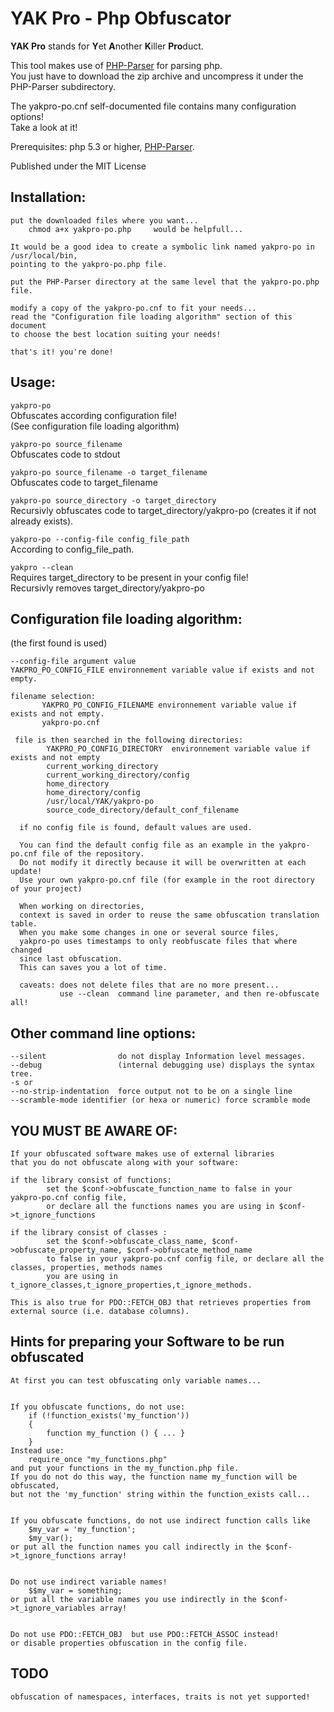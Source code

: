 # YAK Pro - Php Obfuscator

**YAK Pro** stands for **Y**et **A**nother **K**iller **Pro**duct.

This tool makes use of [PHP-Parser](https://github.com/nikic/PHP-Parser) for parsing php.  
You just have to download the zip archive and uncompress it under the PHP-Parser subdirectory.

The yakpro-po.cnf self-documented file contains many configuration options!  
Take a look at it!

Prerequisites:  php 5.3 or higher, [PHP-Parser](https://github.com/nikic/PHP-Parser).  

Published under the MIT License

## Installation:
    put the downloaded files where you want...
    	chmod a+x yakpro-po.php     would be helpfull...
    
    It would be a good idea to create a symbolic link named yakpro-po in /usr/local/bin,
    pointing to the yakpro-po.php file.
    
    put the PHP-Parser directory at the same level that the yakpro-po.php file.
    
    modify a copy of the yakpro-po.cnf to fit your needs...
    read the "Configuration file loading algorithm" section of this document
    to choose the best location suiting your needs!
    
    that's it! you're done!
    
    

## Usage:
`yakpro-po`  
Obfuscates according configuration file!  
(See configuration file loading algorithm)

`yakpro-po source_filename`  
Obfuscates code to stdout

`yakpro-po source_filename -o target_filename`  
Obfuscates code to target_filename

`yakpro-po source_directory -o target_directory`  
Recursivly obfuscates code to target_directory/yakpro-po (creates it if not already exists).

`yakpro-po --config-file config_file_path`  
According to config_file_path.

`yakpro --clean`  
Requires target_directory to be present in your config file!  
Recursivly removes target_directory/yakpro-po


## Configuration file loading algorithm:

(the first found is used)  

    --config-file argument value
    YAKPRO_PO_CONFIG_FILE environnement variable value if exists and not empty.
    
    filename selection:
 	       YAKPRO_PO_CONFIG_FILENAME environnement variable value if exists and not empty.
	       yakpro-po.cnf
	 
	 file is then searched in the following directories:
		    YAKPRO_PO_CONFIG_DIRECTORY  environnement variable value if exists and not empty
		    current_working_directory
		    current_working_directory/config
		    home_directory
		    home_directory/config
		    /usr/local/YAK/yakpro-po
		    source_code_directory/default_conf_filename

	  if no config file is found, default values are used.

 	  You can find the default config file as an example in the yakpro-po.cnf file of the repository.
 	  Do not modify it directly because it will be overwritten at each update!
 	  Use your own yakpro-po.cnf file (for example in the root directory of your project)
 	  
 	  When working on directories,
 	  context is saved in order to reuse the same obfuscation translation table.
 	  When you make some changes in one or several source files,
 	  yakpro-po uses timestamps to only reobfuscate files that where changed
 	  since last obfuscation.
 	  This can saves you a lot of time.
 	  
 	  caveats: does not delete files that are no more present...
 	           use --clean  command line parameter, and then re-obfuscate all!

## Other command line options:
    --silent                do not display Information level messages.
    --debug                 (internal debugging use) displays the syntax tree.
    -s or
    --no-strip-indentation  force output not to be on a single line
    --scramble-mode identifier (or hexa or numeric) force scramble mode
    
   
## YOU MUST BE AWARE OF:
	If your obfuscated software makes use of external libraries
	that you do not obfuscate along with your software:
	
	if the library consist of functions:
			set the $conf->obfuscate_function_name to false in your yakpro-po.cnf config file,
			or declare all the functions names you are using in $conf->t_ignore_functions
			
	if the library consist of classes :
			set the $conf->obfuscate_class_name, $conf->obfuscate_property_name, $conf->obfuscate_method_name
			to false in your yakpro-po.cnf config file, or declare all the classes, properties, methods names
			you are using in		t_ignore_classes,t_ignore_properties,t_ignore_methods.
			
	This is also true for PDO::FETCH_OBJ that retrieves properties from external source (i.e. database columns).
	
## Hints for preparing your Software to be run obfuscated
    
    At first you can test obfuscating only variable names...
    
    
    If you obfuscate functions, do not use:
        if (!function_exists('my_function'))
        {
        	function my_function () { ... }
    	}
    Instead use:
    	require_once "my_functions.php"
    and put your functions in the my_function.php file.
    If you do not do this way, the function name my_function will be obfuscated,
    but not the 'my_function' string within the function_exists call...
    
    
    If you obfuscate functions, do not use indirect function calls like
    	$my_var = 'my_function';
    	$my_var();
    or put all the function names you call indirectly in the $conf->t_ignore_functions array!
    
    
    Do not use indirect variable names!
    	$$my_var = something;
    or put all the variable names you use indirectly in the $conf->t_ignore_variables array!
     
    
    Do not use PDO::FETCH_OBJ  but use PDO::FETCH_ASSOC instead!
    or disable properties obfuscation in the config file.
    
    
   
## TODO
	obfuscation of namespaces, interfaces, traits is not yet supported!
